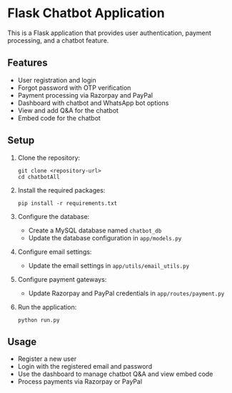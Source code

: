 # Flask Chatbot Application

This is a Flask application that provides user authentication, payment processing, and a chatbot feature.

## Features

- User registration and login
- Forgot password with OTP verification
- Payment processing via Razorpay and PayPal
- Dashboard with chatbot and WhatsApp bot options
- View and add Q&A for the chatbot
- Embed code for the chatbot

## Setup

1. Clone the repository:
   ```
   git clone <repository-url>
   cd chatbotAll
   ```

2. Install the required packages:
   ```
   pip install -r requirements.txt
   ```

3. Configure the database:
   - Create a MySQL database named `chatbot_db`
   - Update the database configuration in `app/models.py`

4. Configure email settings:
   - Update the email settings in `app/utils/email_utils.py`

5. Configure payment gateways:
   - Update Razorpay and PayPal credentials in `app/routes/payment.py`

6. Run the application:
   ```
   python run.py
   ```

## Usage

- Register a new user
- Login with the registered email and password
- Use the dashboard to manage chatbot Q&A and view embed code
- Process payments via Razorpay or PayPal 